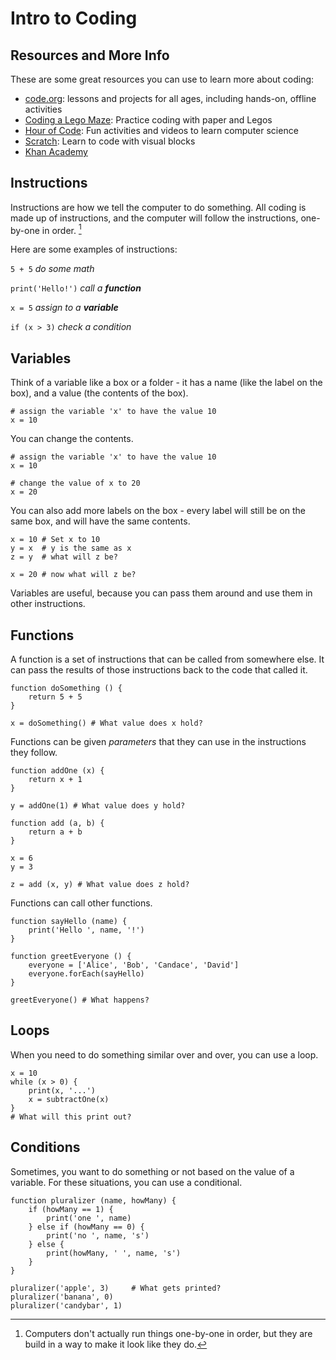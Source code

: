 # Intro to Coding

## Resources and More Info

These are some great resources you can use to learn more about coding:

- [code.org](https://code.org/): lessons and projects for all ages, including hands-on, offline activities
- [Coding a Lego Maze](https://researchparent.com/coding-a-lego-maze/): Practice coding with paper and Legos
- [Hour of Code](https://hourofcode.com/us): Fun activities and videos to learn computer science
- [Scratch](https://scratch.mit.edu/): Learn to code with visual blocks
- [Khan Academy](https://www.khanacademy.org/computing/computer-programming)

## Instructions

Instructions are how we tell the computer to do something. All coding is made
up of instructions, and the computer will follow the instructions, one-by-one
in order. [^1]

Here are some examples of instructions:

`5 + 5` _do some math_

`print('Hello!')` _call a **function**_

`x = 5` _assign to a **variable**_

`if (x > 3)` _check a condition_


[^1]: Computers don't actually run things one-by-one in order, but they are build
in a way to make it look like they do.

## Variables

Think of a variable like a box or a folder - it has a name (like the label on the
box), and a value (the contents of the box).

```
# assign the variable 'x' to have the value 10
x = 10
```

You can change the contents.

```
# assign the variable 'x' to have the value 10
x = 10

# change the value of x to 20
x = 20
```

You can also add more labels on the box - every label will still be on the same box, and
will have the same contents.

```
x = 10 # Set x to 10
y = x  # y is the same as x
z = y  # what will z be?

x = 20 # now what will z be?
```

Variables are useful, because you can pass them around and use them in other instructions.

## Functions

A function is a set of instructions that can be called from somewhere else. It can pass
the results of those instructions back to the code that called it.

```
function doSomething () {
    return 5 + 5
}

x = doSomething() # What value does x hold?
```

Functions can be given _parameters_ that they can use in the instructions they follow.

```
function addOne (x) {
    return x + 1
}

y = addOne(1) # What value does y hold?

function add (a, b) {
    return a + b
}

x = 6
y = 3

z = add (x, y) # What value does z hold?
```
Functions can call other functions.

```
function sayHello (name) {
    print('Hello ', name, '!')
}

function greetEveryone () {
    everyone = ['Alice', 'Bob', 'Candace', 'David']
    everyone.forEach(sayHello)
}

greetEveryone() # What happens?
```

## Loops

When you need to do something similar over and over, you can use a loop.

```
x = 10
while (x > 0) {
    print(x, '...')
    x = subtractOne(x)
}
# What will this print out?
```

## Conditions

Sometimes, you want to do something or not based on the value of a variable.
For these situations, you can use a conditional.

```
function pluralizer (name, howMany) {
    if (howMany == 1) {
        print('one ', name)
    } else if (howMany == 0) {
        print('no ', name, 's')
    } else {
        print(howMany, ' ', name, 's')
    }
}

pluralizer('apple', 3)     # What gets printed?
pluralizer('banana', 0)
pluralizer('candybar', 1)
```
